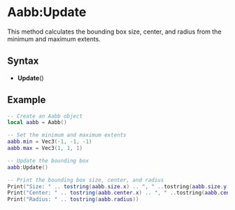 # Aabb:Update

This method calculates the bounding box size, center, and radius from the minimum and maximum extents.

## Syntax

- **Update**()

## Example

```lua
-- Create an Aabb object
local aabb = Aabb()

-- Set the minimum and maximum extents
aabb.min = Vec3(-1, -1, -1)
aabb.max = Vec3(1, 1, 1)

-- Update the bounding box
aabb:Update()

-- Print the bounding box size, center, and radius
Print("Size: " .. tostring(aabb.size.x) .. ", " ..tostring(aabb.size.y) .. ", " .. tostring(aabb.size.z))
Print("Center: " .. tostring(aabb.center.x) .. ", " ..tostring(aabb.center.y) .. ", " .. tostring(aabb.center.z))
Print("Radius: " .. tostring(aabb.radius))
```
